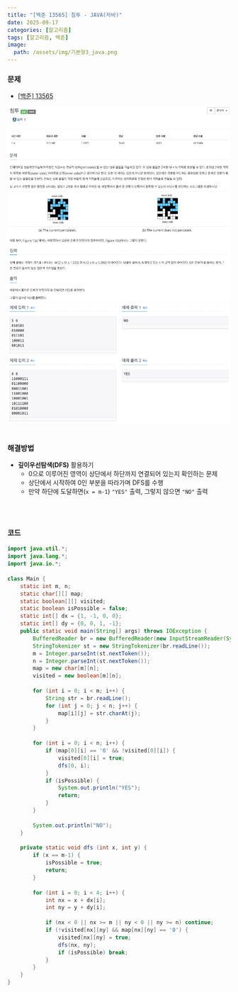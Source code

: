 ```yaml
---
title: "[백준 13565] 침투 - JAVA(자바)"
date: 2025-09-17
categories: [알고리즘]
tags: [알고리즘, 백준]
image:
  path: /assets/img/기본형3_java.png
---
```


### 문제

- [[백준] 13565](https://www.acmicpc.net/problem/13565)

![img](/assets/img/algorithm/백준13565_1.png)
![img](/assets/img/algorithm/백준13565_2.png)
<br /><br />

### 해결방법
- **깊이우선탐색(DFS)** 활용하기
  - 0으로 이루어진 영역이 상단에서 하단까지 연결되어 있는지 확인하는 문제
  - 상단에서 시작하여 0인 부분을 따라가며 DFS를 수행
  - 만약 하단에 도달하면(`x = m-1`) `"YES"` 출력, 그렇지 않으면 `"NO"` 출력
    
<br /><br />

### 코드

```java
import java.util.*;
import java.lang.*;
import java.io.*;

class Main {
    static int m, n;
    static char[][] map;
    static boolean[][] visited;
    static boolean isPossible = false;
    static int[] dx = {1, -1, 0, 0};
    static int[] dy = {0, 0, 1, -1};
    public static void main(String[] args) throws IOException {
        BufferedReader br = new BufferedReader(new InputStreamReader(System.in));
        StringTokenizer st = new StringTokenizer(br.readLine());
        m = Integer.parseInt(st.nextToken());
        n = Integer.parseInt(st.nextToken());
        map = new char[m][n];
        visited = new boolean[m][n];

        for (int i = 0; i < m; i++) {
            String str = br.readLine();
            for (int j = 0; j < n; j++) {
                map[i][j] = str.charAt(j);
            }
        }

        for (int i = 0; i < n; i++) {
            if (map[0][i] == '0' && !visited[0][i]) {
                visited[0][i] = true;
                dfs(0, i);
            }
            if (isPossible) {
                System.out.println("YES");
                return;
            }
        }
        
        System.out.println("NO");
    }

    private static void dfs (int x, int y) {
        if (x == m-1) {
            isPossible = true;
            return;
        }

        for (int i = 0; i < 4; i++) {
            int nx = x + dx[i];
            int ny = y + dy[i];

            if (nx < 0 || nx >= m || ny < 0 || ny >= n) continue;
            if (!visited[nx][ny] && map[nx][ny] == '0') {
                visited[nx][ny] = true;
                dfs(nx, ny);
                if (isPossible) break;
            }
        }
    }
}
```